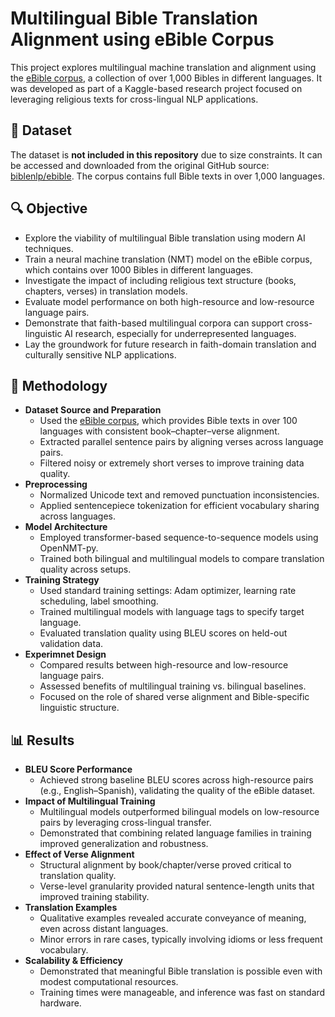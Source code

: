 # Multilingual Bible Translation Alignment using eBible Corpus

This project explores multilingual machine translation and alignment using the [eBible corpus](https://github.com/biblenlp/ebible), a collection of over 1,000 Bibles in different languages. It was developed as part of a Kaggle-based research project focused on leveraging religious texts for cross-lingual NLP applications.

## 📁 Dataset

The dataset is **not included in this repository** due to size constraints. It can be accessed and downloaded from the original GitHub source: [biblenlp/ebible](https://github.com/biblenlp/ebible). The corpus contains full Bible texts in over 1,000 languages.

## 🔍 Objective

- Explore the viability of multilingual Bible translation using modern AI techniques.
- Train a neural machine translation (NMT) model on the eBible corpus, which contains over 1000 Bibles in different languages.
- Investigate the impact of including religious text structure (books, chapters, verses) in translation models.
- Evaluate model performance on both high-resource and low-resource language pairs.
- Demonstrate that faith-based multilingual corpora can support cross-linguistic AI research, especially for underrepresented languages.
- Lay the groundwork for future research in faith-domain translation and culturally sensitive NLP applications.

## 🧠 Methodology

- **Dataset Source and Preparation**
  - Used the [eBible corpus](https://github.com/biblenlp/ebible), which provides Bible texts in over 100 languages with consistent book–chapter–verse alignment.
  - Extracted parallel sentence pairs by aligning verses across language pairs.
  - Filtered noisy or extremely short verses to improve training data quality.
- **Preprocessing**
  - Normalized Unicode text and removed punctuation inconsistencies.
  - Applied sentencepiece tokenization for efficient vocabulary sharing across languages.
- **Model Architecture**
  - Employed transformer-based sequence-to-sequence models using OpenNMT-py.
  - Trained both bilingual and multilingual models to compare translation quality across setups.
- **Training Strategy**
  - Used standard training settings: Adam optimizer, learning rate scheduling, label smoothing.
  - Trained multilingual models with language tags to specify target language.
  - Evaluated translation quality using BLEU scores on held-out validation data.
- **Experimnet Design**
  - Compared results between high-resource and low-resource language pairs.
  - Assessed benefits of multilingual training vs. bilingual baselines.
  - Focused on the role of shared verse alignment and Bible-specific linguistic structure.

## 📊 Results

- **BLEU Score Performance**
  - Achieved strong baseline BLEU scores across high-resource pairs (e.g., English–Spanish), validating the quality of the eBible dataset.
- **Impact of Multilingual Training**
  - Multilingual models outperformed bilingual models on low-resource pairs by leveraging cross-lingual transfer.
  - Demonstrated that combining related language families in training improved generalization and robustness.
- **Effect of Verse Alignment**
  - Structural alignment by book/chapter/verse proved critical to translation quality.
  - Verse-level granularity provided natural sentence-length units that improved training stability.
- **Translation Examples**
  - Qualitative examples revealed accurate conveyance of meaning, even across distant languages.
  - Minor errors in rare cases, typically involving idioms or less frequent vocabulary.
- **Scalability & Efficiency**
  - Demonstrated that meaningful Bible translation is possible even with modest computational resources.
  - Training times were manageable, and inference was fast on standard hardware.

